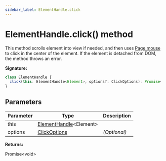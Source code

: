 ```yaml
---
sidebar_label: ElementHandle.click
---
```


# ElementHandle.click() method

This method scrolls element into view if needed, and then uses
[Page.mouse](./puppeteer.page.mouse.md) to click in the center of the element.
If the element is detached from DOM, the method throws an error.

**Signature:**

```typescript
class ElementHandle {
  click(this: ElementHandle<Element>, options?: ClickOptions): Promise<void>;
}
```

## Parameters

| Parameter | Type                                                         | Description       |
| --------- | ------------------------------------------------------------ | ----------------- |
| this      | [ElementHandle](./puppeteer.elementhandle.md)&lt;Element&gt; |                   |
| options   | [ClickOptions](./puppeteer.clickoptions.md)                  | <i>(Optional)</i> |

**Returns:**

Promise&lt;void&gt;
